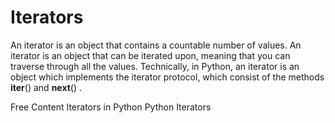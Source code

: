 # Iterators

An iterator is an object that contains a countable number of values. An iterator is an object that can be iterated upon, meaning that you can traverse through all the values. Technically, in Python, an iterator is an object which implements the iterator protocol, which consist of the methods __iter__() and __next__() .

<ResourceGroupTitle>Free Content</ResourceGroupTitle>
<BadgeLink colorScheme='yellow' badgeText='Read' href='https://www.w3schools.com/python/python_iterators.asp'>Iterators in Python</BadgeLink>
<BadgeLink colorScheme='yellow' badgeText='Read' href='https://www.geeksforgeeks.org/iterators-in-python/'>Python Iterators</BadgeLink>
